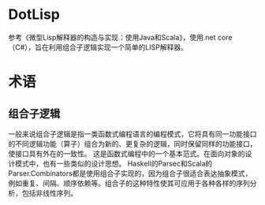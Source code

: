 # DotLisp
参考《微型Lisp解释器的构造与实现：使用Java和Scala》，使用.net core（C#），旨在利用组合子逻辑实现一个简单的LISP解释器。

# 术语
## 组合子逻辑
一般来说组合子逻辑是指一类函数式编程语言的编程模式，它将具有同一功能接口的不同逻辑功能（算子）组合为新的、更复杂的逻辑，同时保留同样的功能接口，使接口具有外在的一致性。
这是函数式编程中的一个基本范式。在面向对象的设计模式中，也有一些类似的设计思想。
Haskell的Parsec和Scala的Parser.Combinators都是使用组合子实现的，因为组合子很适合表达抽象模式，例如重复、间隔、顺序依赖等。组合子的这种特性使其可应用于各种各样的序列分析，包括非线性序列。
